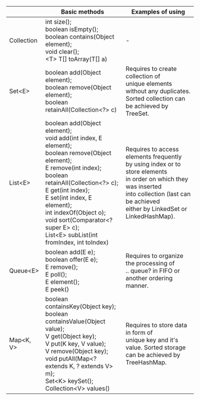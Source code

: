 |   | Basic methods | Examples of using |
|---|---|---|
| Collection | int size();<br>boolean isEmpty();<br>boolean contains(Object element);<br>void clear();<br>&lt;T> T[] toArray(T[] a)  | - |
| Set&lt;E> | boolean add(Object element);<br>boolean remove(Object element);<br>boolean retainAll(Collection&lt;?> c) | Requires to create collection of<br>unique elements without any duplicates.<br>Sorted collection can be achieved by TreeSet. |
| List&lt;E> | boolean add(Object element);<br>void add(int index, E element);<br>boolean remove(Object element);<br>E remove(int index);<br>boolean retainAll(Collection&lt;?> c);<br>E get(int index);<br>E set(int index, E element);<br>int indexOf(Object o);<br>void sort(Comparator&lt;? super E> c);<br>List&lt;E> subList(int fromIndex, int toIndex) | Requires to access elements frequently<br> by using index or to store elements<br>in order on which they was inserted<br>into collection (last can be achieved<br>either by LinkedSet or LinkedHashMap). |
| Queue&lt;E> | boolean add(E e);<br>boolean offer(E e);<br>E remove();<br>E poll();<br>E element();<br>E peek() | Requires to organize the processing of<br> .. queue? in FIFO or another ordering manner.  |
| Map&lt;K, V> | boolean containsKey(Object key);<br>boolean containsValue(Object value);<br>V get(Object key);<br>V put(K key, V value);<br>V remove(Object key);<br>void putAll(Map&lt;? extends K, ? extends V> m);<br>Set&lt;K> keySet();<br>Collection&lt;V> values() | Requires to store data in form of<br>unique key and it's value. Sorted storage<br>can be achieved by TreeHashMap.|
